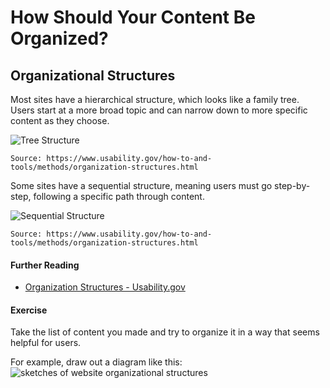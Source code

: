 # How Should Your Content Be Organized?

## Organizational Structures
Most sites have a hierarchical structure, which looks like a family tree. Users start at a more broad topic and can narrow down to more specific content as they choose.

![Tree Structure](https://www.usability.gov/sites/default/files/images/orgstructure2.jpg)

```Source: https://www.usability.gov/how-to-and-tools/methods/organization-structures.html```

Some sites have a sequential structure, meaning users must go step-by-step, following a specific path through content.

![Sequential Structure](https://www.usability.gov/sites/default/files/images/orgstructure3.jpg)

```Source: https://www.usability.gov/how-to-and-tools/methods/organization-structures.html```

#### Further Reading
- [Organization Structures - Usability.gov](https://www.usability.gov/how-to-and-tools/methods/organization-structures.html)

#### Exercise
Take the list of content you made and try to organize it in a way that seems helpful for users.

For example, draw out a diagram like this:
![sketches of website organizational structures](https://github.com/parkmandpl/course-in-a-box/blob/gh-pages/img/website-organization-sketch.jpg)
